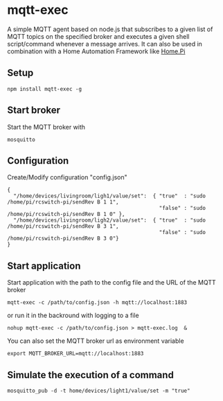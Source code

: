 # mqtt-exec

A simple MQTT agent based on node.js that subscribes to a given list of MQTT topics
on the specified broker and executes a given shell script/command whenever
a message arrives. It can also be used in combination with a Home Automation Framework like [Home.Pi](https://github.com/denschu/home.pi)

## Setup

	npm install mqtt-exec -g

## Start broker

Start the MQTT broker with

	mosquitto
	
## Configuration

Create/Modify configuration "config.json"

	{
	  "/home/devices/livingroom/ligh1/value/set":  { "true"  : "sudo /home/pi/rcswitch-pi/sendRev B 1 1", 
	                                                 "false" : "sudo /home/pi/rcswitch-pi/sendRev B 1 0" },
	  "/home/devices/livingroom/ligh2/value/set":  { "true"  : "sudo /home/pi/rcswitch-pi/sendRev B 3 1", 
	                                                 "false" : "sudo /home/pi/rcswitch-pi/sendRev B 3 0"}                     
	}
	
## Start application

Start application with the path to the config file and the URL of the MQTT broker

	mqtt-exec -c /path/to/config.json -h mqtt://localhost:1883

or run it in the backround with logging to a file

	nohup mqtt-exec -c /path/to/config.json > mqtt-exec.log  &

You can also set the MQTT broker url as environment variable

	export MQTT_BROKER_URL=mqtt://localhost:1883

## Simulate the execution of a command

	mosquitto_pub -d -t home/devices/light1/value/set -m "true"


